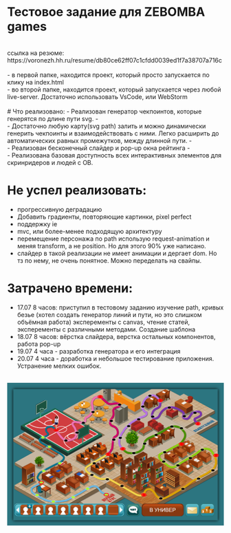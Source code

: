 # Тестовое задание для ZEBOMBA games
<br>
ссылка на резюме: https://voronezh.hh.ru/resume/db80ce62ff07c1cfdd0039ed1f7a38707a716c
<br>
<br>
- в первой папке, находится проект, который просто запускается по клику на index.html
<br>
- во второй папке, находится проект, который запускается через любой live-server. Достаточно использовать VsCode, или WebStorm
<br>
<br>
# Что реализовано:
- Реализован генератор чекпоинтов, которые генерятся по длине пути svg.
- <br>
- Достаточно любую карту(svg path) залить и можно динамически генерить чекпоинты и взаимодействовать с ними. Легко расширить до автоматических равных промежутков, между длинной пути.
- <br>
- Реализован бесконечный слайдер и pop-up окна рейтинга
- <br>
- Реализована базовая доступность всех интерактивных элементов для скринридеров и людей с ОВ.

# Не успел реализовать:
- прогрессивную деградацию
- Добавить градиенты, повторяющие картинки, pixel perfect
- поддержку ie
- mvc, или более-менее подходящую архитектуру
- перемещение персонажа по path использую request-animation и меняя transform, а не position. Но для этого 90% уже написано.
- слайдер в такой реализации не имеет анимации и дергает dom. Но тз по нему, не очень понятное. Можно переделать на свайпы.

# Затрачено времени:
- 17.07 8 часов: приступил в тестовому заданию
изучение path, кривых безье (хотел создать генератор линий и пути, но это слишком объёмная работа)
эксперементы с canvas, чтение статей, эксперементы с различными методами. Создание шаблона
- 18.07 8 часов: 
вёрстка слайдера, верстка остальных компонентов, работа pop-up
- 19.07 4 часа - разработка генератора и его интеграция
- 20.07 4 часа - доработка и небольшое тестирование приложения. Устранение мелких ошибок.

<br>
<img src="cover.png">


